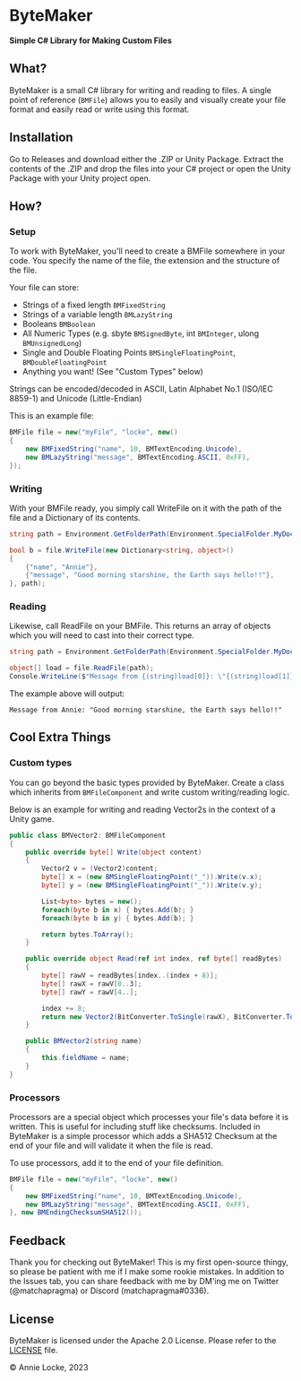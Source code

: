 # ByteMaker
**Simple C# Library for Making Custom Files**

## What?
ByteMaker is a small C# library for writing and reading to files. A single point of reference (`BMFile`) allows you to easily and visually create your file format and easily read or write using this format.

## Installation
Go to Releases and download either the .ZIP or Unity Package. Extract the contents of the .ZIP and drop the files into your C# project or open the Unity Package with your Unity project open.

## How?

### Setup
To work with ByteMaker, you'll need to create a BMFile somewhere in your code. You specify the name of the file, the extension and the structure of the file.

Your file can store:
- Strings of a fixed length `BMFixedString`
- Strings of a variable length `BMLazyString`
- Booleans `BMBoolean`
- All Numeric Types (e.g. sbyte `BMSignedByte`, int `BMInteger`, ulong `BMUnsignedLong`)
- Single and Double Floating Points `BMSingleFloatingPoint`, `BMDoubleFloatingPoint`
- Anything you want! (See "Custom Types" below)

Strings can be encoded/decoded in ASCII, Latin Alphabet No.1 (ISO/IEC 8859-1) and Unicode (Little-Endian)

This is an example file:
```csharp
BMFile file = new("myFile", "locke", new()
{
    new BMFixedString("name", 10, BMTextEncoding.Unicode),
    new BMLazyString("message", BMTextEncoding.ASCII, 0xFF),
});
```

### Writing
With your BMFile ready, you simply call WriteFile on it with the path of the file and a Dictionary of its contents.

```csharp
string path = Environment.GetFolderPath(Environment.SpecialFolder.MyDocuments);

bool b = file.WriteFile(new Dictionary<string, object>()
{
    {"name", "Annie"},
    {"message", "Good morning starshine, the Earth says hello!!"},
}, path);
```

### Reading
Likewise, call ReadFile on your BMFile. This returns an array of objects which you will need to cast into their correct type.

```csharp
string path = Environment.GetFolderPath(Environment.SpecialFolder.MyDocuments);

object[] load = file.ReadFile(path);
Console.WriteLine($"Message from {(string)load[0]}: \"{(string)load[1]}\"");
```

The example above will output:
```
Message from Annie: "Good morning starshine, the Earth says hello!!"
```

## Cool Extra Things
### Custom types
You can go beyond the basic types provided by ByteMaker. Create a class which inherits from `BMFileComponent` and write custom writing/reading logic.

Below is an example for writing and reading Vector2s in the context of a Unity game.
```csharp
public class BMVector2: BMFileComponent
{
    public override byte[] Write(object content)
    {
        Vector2 v = (Vector2)content;
        byte[] x = (new BMSingleFloatingPoint("_")).Write(v.x);
        byte[] y = (new BMSingleFloatingPoint("_")).Write(v.y);

        List<byte> bytes = new();
        foreach(byte b in x) { bytes.Add(b); }
        foreach(byte b in y) { bytes.Add(b); }

        return bytes.ToArray();
    }

    public override object Read(ref int index, ref byte[] readBytes)
    {
        byte[] rawV = readBytes[index..(index + 8)];
        byte[] rawX = rawV[0..3];
        byte[] rawY = rawV[4..];

        index += 8;
        return new Vector2(BitConverter.ToSingle(rawX), BitConverter.ToSingle(rawY));
    }

    public BMVector2(string name)
    {
        this.fieldName = name;
    }
}
```

### Processors
Processors are a special object which processes your file's data before it is written. This is useful for including stuff like checksums.
Included in ByteMaker is a simple processor which adds a SHA512 Checksum at the end of your file and will validate it when the file is read.

To use processors, add it to the end of your file definition.
```csharp
BMFile file = new("myFile", "locke", new()
{
    new BMFixedString("name", 10, BMTextEncoding.Unicode),
    new BMLazyString("message", BMTextEncoding.ASCII, 0xFF),
}, new BMEndingChecksumSHA512());
```

## Feedback
Thank you for checking out ByteMaker! This is my first open-source thingy, so please be patient with me if I make some rookie mistakes. In addition to the Issues tab, you can share feedback with me by DM'ing me on Twitter (@matchapragma) or Discord (matchapragma#0336).

## License
ByteMaker is licensed under the Apache 2.0 License. Please refer to the [LICENSE](LICENSE.md) file.

© Annie Locke, 2023
